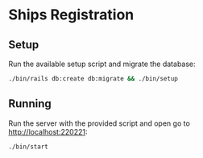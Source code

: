 # Ships Registration

## Setup

Run the available setup script and migrate the database:

```sh
./bin/rails db:create db:migrate && ./bin/setup
```

## Running

Run the server with the provided script and open go to <http://localhost:220221>:

```sh
./bin/start
```
